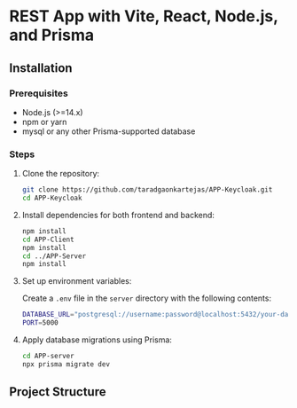 # REST App with Vite, React, Node.js, and Prisma

## Installation

### Prerequisites

- Node.js (>=14.x)
- npm or yarn
- mysql or any other Prisma-supported database

### Steps

1. Clone the repository:

    ```sh
    git clone https://github.com/taradgaonkartejas/APP-Keycloak.git
    cd APP-Keycloak
    ```

2. Install dependencies for both frontend and backend:

    ```sh
    npm install
    cd APP-Client
    npm install
    cd ../APP-Server
    npm install
    ```

3. Set up environment variables:

    Create a `.env` file in the `server` directory with the following contents:

    ```sh
    DATABASE_URL="postgresql://username:password@localhost:5432/your-database-name"
    PORT=5000
    ```

4. Apply database migrations using Prisma:

    ```sh
    cd APP-server
    npx prisma migrate dev
    ```

## Project Structure

